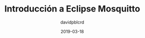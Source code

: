 ---
title: "Introducción a Eclipse Mosquitto"
layout: external_post
date: 2019-03-18
projects: false
hidden: false # don't count this post in blog pagination
category: blog
author: davidpblcrd
externalLink: https://clouding.io/kb/introduccion-a-eclipse-mosquitto/
---